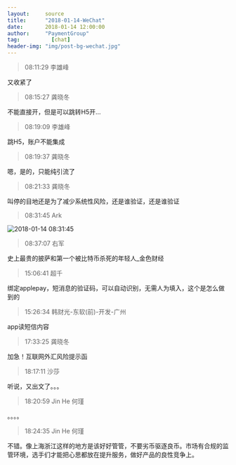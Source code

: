 ```yaml
---
layout:     source 
title:      "2018-01-14-WeChat"
date:       2018-01-14 12:00:00
author:     "PaymentGroup"
tag:		  [chat]
header-img: "img/post-bg-wechat.jpg"
---
```

> 08:11:29  李雄峰  
   
又收紧了  
   
> 08:15:27  龚晓冬  
   
不能直接开，但是可以跳转H5开...  
   
> 08:19:09  李雄峰  
   
跳H5，账户不能集成  
   
> 08:19:37  龚晓冬  
   
嗯，是的，只能纯引流了  
   
> 08:21:33  龚晓冬  
   
叫停的目地还是为了减少系统性风险，还是谁验证，还是谁验证  
   
> 08:31:45  Ark  
   
![2018-01-14 08:31:45](http://wechat.lixf.cn/img/20180114_083145.png) 
   
> 08:37:07  右军  
   
史上最贵的披萨和第一个被比特币杀死的年轻人_金色财经  
   
> 15:06:41  超千  
   
绑定applepay，短消息的验证码，可以自动识别，无需人为填入，这个是怎么做到的  
   
> 15:26:34  韩财光-东软(前)-开发-广州  
   
app读短信内容  
   
> 17:33:25  龚晓冬  
   
加急！互联网外汇风险提示函  
   
> 18:17:11  沙莎  
   
听说，又出文了。。。  
   
> 18:20:59  Jin He 何瑾  
   
。。。。  
   
> 18:24:35  Jin He 何瑾  
   
不错。像上海浙江这样的地方是该好好管管，不要劣币驱逐良币。市场有合规的监管环境，选手们才能把心思都放在提升服务，做好产品的良性竞争上。  
   
